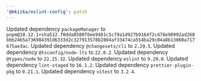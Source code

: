 ```yaml
---
'@mkizka/eslint-config': patch
---
```


Updated dependency `packageManager` to `pnpm@10.12.1+sha512.f0dda8580f0ee9481c5c79a1d927b9164f2c478e90992ad268bbb2465a736984391d6333d2c327913578b2804af33474ca554ba29c04a8b13060a717675ae3ac`.
Updated dependency `@changesets/cli` to `2.29.5`.
Updated dependency `@tsconfig/node-lts` to `22.0.2`.
Updated dependency `@types/node` to `22.15.32`.
Updated dependency `eslint` to `9.29.0`.
Updated dependency `lint-staged` to `16.1.2`.
Updated dependency `prettier-plugin-pkg` to `0.21.1`.
Updated dependency `vitest` to `3.2.4`.
